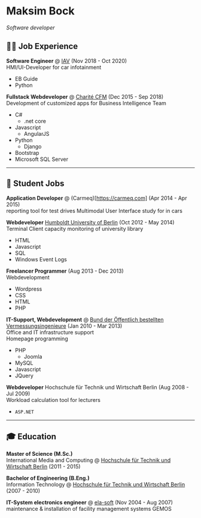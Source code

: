 
# Maksim Bock
_Software developer_

## 👨‍💻 Job Experience
**Software Engineer** @ [IAV](https://iav.com/) (Nov 2018 - Oct 2020)  
HMI/UI-Developer for car infotainment  
* EB Guide  
* Python

**Fullstack Webdeveloper** @ [Charité CFM](https://cfm-charite.de/home/) (Dec 2015 - Sep 2018)  
Development of customized apps for Business Intelligence Team
* C# 
  * .net core
* Javascript 
  * AngularJS
* Python
  * Django
* Bootstrap
* Microsoft SQL Server
* * * 
## 🐣 Student Jobs
**Application Developer** @ (Carmeq)[https://carmeq.com] (Apr 2014 - Apr 2015)  
reporting tool for test drives
Multimodal User Interface study for in cars

**Webdeveloper** [Humboldt University of Berlin](https://hu-berlin.de) (Oct 2012 - May 2014)  
Terminal Client capacity monitoring of university library
* HTML 
* Javascript 
* SQL
* Windows Event Logs

**Freelancer Programmer** (Aug 2013 - Dec 2013)  
Webdevelopment
* Wordpress 
* CSS 
* HTML 
* PHP

**IT-Support, Webdevelopment** @ 
[Bund der Öffentlich bestellten Vermessungsingenieure](https://www.bdvi.de/de/home) (Jan 2010 - Mar 2013)  
Office and IT infrastructure support  
Homepage programming 
* PHP 
  * Joomla
* MySQL
* Javascript
* JQuery

**Webdeveloper**
Hochschule für Technik und Wirtschaft Berlin (Aug 2008 - Jul 2009)  
Workload calculation tool for lecturers 
* `ASP.NET`
* * * 
## 🎓 Education
**Master of Science (M.Sc.)**  
International Media and Computing @ [Hochschule für Technik und Wirtschaft Berlin](https://imi-master.htw-berlin.de/studium/) (2011 - 2015)

**Bachelor of Engineering (B.Eng.)**  
Information Technology @ [Hochschule für Technik und Wirtschaft Berlin](https://ikt-bachelor.htw-berlin.de/studium/) (2007 - 2010)


**IT-System electronics engineer** @ [ela-soft](https://www.ela-soft.com/) (Nov 2004 - Aug 2007)  
maintenance & installation of facility management systems GEMOS